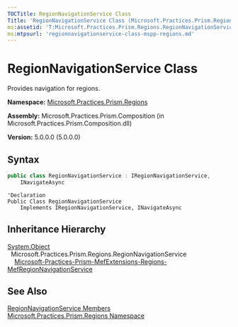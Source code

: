 ```yaml
---
TOCTitle: RegionNavigationService Class
Title: 'RegionNavigationService Class (Microsoft.Practices.Prism.Regions)'
ms:assetid: 'T:Microsoft.Practices.Prism.Regions.RegionNavigationService'
ms:mtpsurl: 'regionnavigationservice-class-mspp-regions.md'
---
```



# RegionNavigationService Class

Provides navigation for regions.

**Namespace:** [Microsoft.Practices.Prism.Regions](/patterns-practices/reference/mspp-regions-namespace)

**Assembly:** Microsoft.Practices.Prism.Composition (in Microsoft.Practices.Prism.Composition.dll)

**Version:** 5.0.0.0 (5.0.0.0)

## Syntax
```C#
public class RegionNavigationService : IRegionNavigationService, 
	INavigateAsync
```
```VB
'Declaration
Public Class RegionNavigationService
	Implements IRegionNavigationService, INavigateAsync
```

## Inheritance Hierarchy

[System.Object](http://msdn.microsoft.com/en-us/library/e5kfa45b)  
  Microsoft.Practices.Prism.Regions.RegionNavigationService  
    [Microsoft-Practices-Prism-MefExtensions-Regions-MefRegionNavigationService](/patterns-practices/reference/mefregionnavigationservice-class-mspp-mefextensions-regions)

## See Also

[RegionNavigationService Members](/patterns-practices/reference/regionnavigationservice-members-mspp-regions)<br/>
[Microsoft.Practices.Prism.Regions Namespace](/patterns-practices/reference/mspp-regions-namespace)<br/>